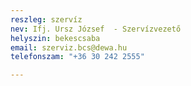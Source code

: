 ```yaml
---
reszleg: szervíz
nev: Ifj. Ursz József  - Szervízvezető
helyszin: bekescsaba
email: szerviz.bcs@dewa.hu
telefonszam: "+36 30 242 2555"

---
```

